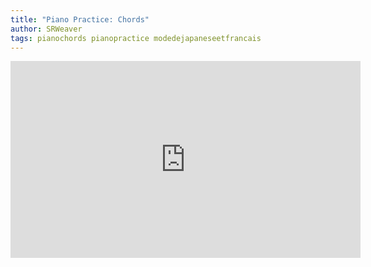 ```yaml
---
title: "Piano Practice: Chords"
author: SRWeaver
tags: pianochords pianopractice modedejapaneseetfrancais
---
```

<iframe title="Piano Practice: Chords" width="560" height="315" src="https://video.ploud.jp/videos/embed/e1ca357e-82bd-408e-a302-231afe724bc6" frameborder="0" allowfullscreen="" sandbox="allow-same-origin allow-scripts allow-popups"></iframe>
